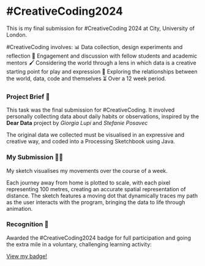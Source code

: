 # #CreativeCoding2024

This is my final submission for #CreativeCoding 2024 at City, University of London.

#CreativeCoding involves:
📊 Data collection, design experiments and reflection
💬 Engagement and discussion with fellow students and academic mentors
🖌️ Considering the world through a lens in which data is a creative starting point for play and expression
🔗 Exploring the relationships between the world, data, code and themselves
⏳ Over a 12 week period. 

### Project Brief 📌

This task was the final submission for #CreativeCoding. It involved personally collecting data about daily habits or observations, inspired by the **Dear Data** project by _Giorgia Lupi_ and _Stefanie Posavec_

The original data we collected must be visualised in an expressive and creative way, and coded into a Processing Sketchbook using Java.

### My Submission 🧑‍💻

My sketch visualises my movements over the course of a week.

Each journey away from home is plotted to scale, with each pixel representing 100 metres, creating an accurate spatial representation of distance.
The sketch features a moving dot that dynamically traces my path as the user interacts with the program, bringing the data to life through animation. 

### Recognition 🏅

Awarded the #CreativeCoding2024 badge for full participation and going the extra mile in a voluntary, challenging learning activity: 

[View my badge!](https://openbadgefactory.com/v1/assertion/78649cf637f8e3655a5191840ffff9cc44b36273.html)
